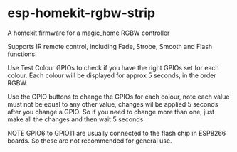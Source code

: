 # esp-homekit-rgbw-strip
A homekit firmware  for a magic_home RGBW controller



Supports IR remote control, including Fade, Strobe, Smooth and Flash functions. 

Use Test Colour GPIOs to check if you have the right GPIOs set for each colour. Each colour will be displayed for approx 5 seconds, in the order RGBW.  

Use the GPIO buttons to change the GPIOs for each colour, note each value must not be equal to any other value, changes wil be applied 5 seconds after you change a GPIO. So if you need to change more than one, just make all the changes and then wait 5 seconds

NOTE GPIO6 to GPIO11 are usually connected to the flash chip in ESP8266 boards. So these are not recommended for general use. 

